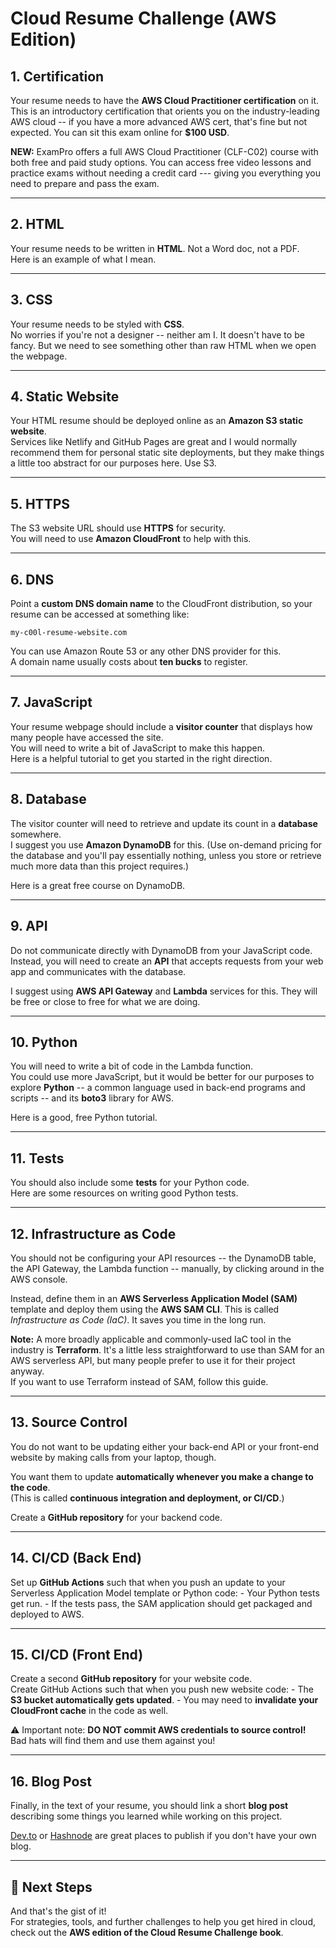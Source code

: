 # Cloud Resume Challenge (AWS Edition)

## 1. Certification

Your resume needs to have the **AWS Cloud Practitioner certification**
on it.\
This is an introductory certification that orients you on the
industry-leading AWS cloud -- if you have a more advanced AWS cert,
that's fine but not expected. You can sit this exam online for **\$100
USD**.

**NEW:** ExamPro offers a full AWS Cloud Practitioner (CLF-C02) course
with both free and paid study options. You can access free video lessons
and practice exams without needing a credit card --- giving you
everything you need to prepare and pass the exam.

------------------------------------------------------------------------

## 2. HTML

Your resume needs to be written in **HTML**. Not a Word doc, not a PDF.\
Here is an example of what I mean.

------------------------------------------------------------------------

## 3. CSS

Your resume needs to be styled with **CSS**.\
No worries if you're not a designer -- neither am I. It doesn't have to
be fancy. But we need to see something other than raw HTML when we open
the webpage.

------------------------------------------------------------------------

## 4. Static Website

Your HTML resume should be deployed online as an **Amazon S3 static
website**.\
Services like Netlify and GitHub Pages are great and I would normally
recommend them for personal static site deployments, but they make
things a little too abstract for our purposes here. Use S3.

------------------------------------------------------------------------

## 5. HTTPS

The S3 website URL should use **HTTPS** for security.\
You will need to use **Amazon CloudFront** to help with this.

------------------------------------------------------------------------

## 6. DNS

Point a **custom DNS domain name** to the CloudFront distribution, so
your resume can be accessed at something like:

    my-c00l-resume-website.com

You can use Amazon Route 53 or any other DNS provider for this.\
A domain name usually costs about **ten bucks** to register.

------------------------------------------------------------------------

## 7. JavaScript

Your resume webpage should include a **visitor counter** that displays
how many people have accessed the site.\
You will need to write a bit of JavaScript to make this happen.\
Here is a helpful tutorial to get you started in the right direction.

------------------------------------------------------------------------

## 8. Database

The visitor counter will need to retrieve and update its count in a
**database** somewhere.\
I suggest you use **Amazon DynamoDB** for this. (Use on-demand pricing
for the database and you'll pay essentially nothing, unless you store or
retrieve much more data than this project requires.)

Here is a great free course on DynamoDB.

------------------------------------------------------------------------

## 9. API

Do not communicate directly with DynamoDB from your JavaScript code.\
Instead, you will need to create an **API** that accepts requests from
your web app and communicates with the database.

I suggest using **AWS API Gateway** and **Lambda** services for this.
They will be free or close to free for what we are doing.

------------------------------------------------------------------------

## 10. Python

You will need to write a bit of code in the Lambda function.\
You could use more JavaScript, but it would be better for our purposes
to explore **Python** -- a common language used in back-end programs and
scripts -- and its **boto3** library for AWS.

Here is a good, free Python tutorial.

------------------------------------------------------------------------

## 11. Tests

You should also include some **tests** for your Python code.\
Here are some resources on writing good Python tests.

------------------------------------------------------------------------

## 12. Infrastructure as Code

You should not be configuring your API resources -- the DynamoDB table,
the API Gateway, the Lambda function -- manually, by clicking around in
the AWS console.

Instead, define them in an **AWS Serverless Application Model (SAM)**
template and deploy them using the **AWS SAM CLI**. This is called
*Infrastructure as Code (IaC)*. It saves you time in the long run.

**Note:** A more broadly applicable and commonly-used IaC tool in the
industry is **Terraform**. It's a little less straightforward to use
than SAM for an AWS serverless API, but many people prefer to use it for
their project anyway.\
If you want to use Terraform instead of SAM, follow this guide.

------------------------------------------------------------------------

## 13. Source Control

You do not want to be updating either your back-end API or your
front-end website by making calls from your laptop, though.

You want them to update **automatically whenever you make a change to
the code**.\
(This is called **continuous integration and deployment, or CI/CD**.)

Create a **GitHub repository** for your backend code.

------------------------------------------------------------------------

## 14. CI/CD (Back End)

Set up **GitHub Actions** such that when you push an update to your
Serverless Application Model template or Python code: - Your Python
tests get run. - If the tests pass, the SAM application should get
packaged and deployed to AWS.

------------------------------------------------------------------------

## 15. CI/CD (Front End)

Create a second **GitHub repository** for your website code.\
Create GitHub Actions such that when you push new website code: - The
**S3 bucket automatically gets updated**. - You may need to **invalidate
your CloudFront cache** in the code as well.

⚠️ Important note: **DO NOT commit AWS credentials to source control!**\
Bad hats will find them and use them against you!

------------------------------------------------------------------------

## 16. Blog Post

Finally, in the text of your resume, you should link a short **blog
post** describing some things you learned while working on this project.

[Dev.to](https://dev.to) or [Hashnode](https://hashnode.com) are great
places to publish if you don't have your own blog.

------------------------------------------------------------------------

## 📖 Next Steps

And that's the gist of it!\
For strategies, tools, and further challenges to help you get hired in
cloud, check out the **AWS edition of the Cloud Resume Challenge book**.
